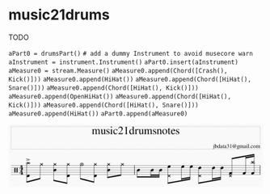 # music21drums

TODO

`aPart0 = drumsPart()`
`# add a dummy Instrument to avoid musecore warn`
`aInstrument = instrument.Instrument()`
`aPart0.insert(aInstrument)`
`aMeasure0 = stream.Measure()`
`aMeasure0.append(Chord([Crash(), Kick()]))`
`aMeasure0.append(HiHat())`
`aMeasure0.append(Chord([HiHat(), Snare()]))`
`aMeasure0.append(Chord([HiHat(), Kick()]))`
`aMeasure0.append(OpenHiHat())`
`aMeasure0.append(Chord([HiHat(), Kick()]))`
`aMeasure0.append(Chord([HiHat(), Snare()]))`
`aMeasure0.append(HiHat())`
`aPart0.append(aMeasure0)`


![Screenshot](headline.jpg)
